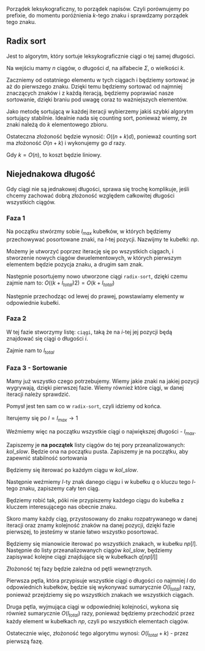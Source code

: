 Porządek leksykograficzny, to porządek napisów. Czyli porównujemy po prefixie, do momentu poróżnienia $k$-tego znaku i sprawdzamy porządek tego znaku.

## Radix sort

Jest to algorytm, który sortuje leksykograficznie ciągi o tej samej długości.

Na wejściu mamy $n$ ciągów, o długości $d$, na alfabecie $\Sigma$, o wielkości $k$.

Zaczniemy od ostatniego elementu w tych ciągach i będziemy sortować je aż do pierwszego znaku. Dzięki temu będziemy sortować od najmniej znaczących znaków i z każdą iteracją, będziemy poprawiać nasze sortowanie, dzięki braniu pod uwagę coraz to ważniejszych elementów.

Jako metodę sortującą w każdej iteracji wybierzemy jakiś szybki algorytm sortujący stabilnie. Idealnie nada się counting sort, ponieważ wiemy, że znaki należą do $k$ elementowego zbioru.

Ostateczna złożoność będzie wynosić: $O((n+k)d)$, ponieważ counting sort ma złożoność $O(n+k)$ i wykonujemy go $d$ razy.

Gdy $k = O(n)$, to koszt będzie liniowy.

## Niejednakowa długość

Gdy ciągi nie są jednakowej długości, sprawa się trochę komplikuje, jeśli chcemy zachować dobrą złożoność względem całkowitej długości wszystkich ciągów.

### Faza 1

Na początku stwórzmy sobie $l_{max}$ kubełków, w których będziemy przechowywać posortowane znaki, na $l$-tej pozycji. Nazwijmy te kubełki: $np$.

Możemy je utworzyć poprzez iterację się po wszystkich ciągach, i stworzenie nowych ciągów dwuelementowych, w których pierwszym elementem będzie pozycja znaku, a drugim sam znak.

Następnie posortujemy nowo utworzone ciągi `radix-sort`, dzięki czemu zajmie nam to: $O((k+l_{total})2)=O(k+l_{total})$

Następnie przechodząc od lewej do prawej, powstawiamy elementy w odpowiednie kubełki.

### Faza 2

W tej fazie stworzymy listę: `ciągi`, taką że na $i$-tej jej pozycji będą znajdować się ciągi o długości $i$.

Zajmie nam to $l_{total}$

### Faza 3 - Sortowanie

Mamy już wszystko czego potrzebujemy. Wiemy jakie znaki na jakiej pozycji wygrywają, dzięki pierwszej fazie. Wiemy również które ciągi, w danej iteracji należy sprawdzić.

Pomysł jest ten sam co w `radix-sort`, czyli idziemy od końca.

Iterujemy się po $l = l_{max} \to 1$

Weźmiemy więc na początku wszystkie ciągi o największej długości - $l_{max}$.

Zapiszemy je **na początek** listy ciągów do tej pory przeanalizowanych: $kol\_slow$. Będzie ona na początku pusta. Zapiszemy je na początku, aby zapewnić stabilność sortowania

Będziemy się iterować po każdym ciągu w $kol\_slow$.

Następnie weźmiemy $l$-ty znak danego ciągu i w kubełku $q$ o kluczu tego $l$-tego znaku, zapiszemy cały ten ciąg.

Będziemy robić tak, póki nie przypiszemy każdego ciągu do kubełka z kluczem interesującego nas obecnie znaku.

Skoro mamy każdy ciąg, przystosowany do znaku rozpatrywanego w danej iteracji oraz znamy kolejność znaków na danej pozycji, dzięki fazie pierwszej, to jesteśmy w stanie łatwo wszystko posortować.

Będziemy się mianowicie iterować po wszystkich znakach, w kubełku $np[l]$. Następnie do listy przeanalizowanych ciągów $kol\_slow$, będziemy zapisywać kolejne ciągi znajdujące się w kubełkach $q[np[l]]$

Złożoność tej fazy będzie zależna od pętli wewnętrznych.

Pierwsza pętla, która przypisuje wszystkie ciągi o długości co najmniej $l$ do odpowiednich kubełków, będzie się wykonywać sumarycznie $O(l_{total})$ razy, ponieważ przejdziemy się po wszystkich znakach we wszystkich ciągach.

Druga pętla, wyjmująca ciągi w odpowiedniej kolejności, wykona się również sumarycznie $O(l_{total})$ razy, ponieważ będziemy przechodzić przez każdy element w kubełkach $np$, czyli po wszystkich elementach ciągów.

Ostatecznie więc, złożoność tego algorytmu wynosi: $O(l_{total}+k)$ - przez pierwszą fazę.
